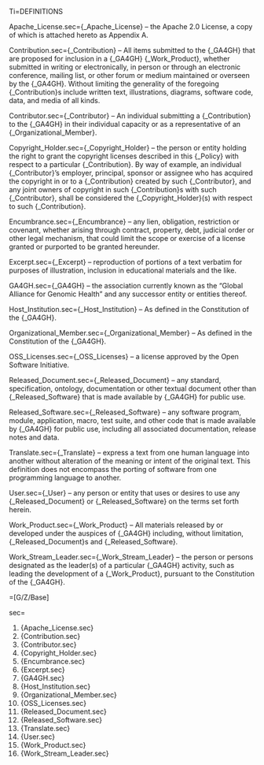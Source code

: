 Ti=DEFINITIONS

Apache_License.sec={_Apache_License} – the Apache 2.0 License, a copy of which is attached hereto as Appendix A.

Contribution.sec={_Contribution} – All items submitted to the {_GA4GH} that are proposed for inclusion in a {_GA4GH} {_Work_Product}, whether submitted in writing or electronically, in person or through an electronic conference, mailing list, or other forum or medium maintained or overseen by the {_GA4GH}.  Without limiting the generality of the foregoing {_Contribution}s include written text, illustrations, diagrams, software code, data, and media of all kinds. 

Contributor.sec={_Contributor} – An individual submitting a {_Contribution} to the {_GA4GH} in their individual capacity or as a representative of an {_Organizational_Member}.

Copyright_Holder.sec={_Copyright_Holder} – the person or entity holding the right to grant the copyright licenses described in this {_Policy} with respect to a particular {_Contribution}.  By way of example, an individual {_Contributor}’s employer, principal, sponsor or assignee who has acquired the copyright in or to a {_Contribution} created by such {_Contributor}, and any joint owners of copyright in such {_Contribution}s with such {_Contributor}, shall be considered the {_Copyright_Holder}(s) with respect to such {_Contribution}.

Encumbrance.sec={_Encumbrance} – any lien, obligation, restriction or covenant, whether arising through contract, property, debt, judicial order or other legal mechanism, that could limit the scope or exercise of a license granted or purported to be granted hereunder.

Excerpt.sec={_Excerpt} – reproduction of portions of a text verbatim for purposes of illustration, inclusion in educational materials and the like. 

GA4GH.sec={_GA4GH} – the association currently known as the “Global Alliance for Genomic Health” and any successor entity or entities thereof.

Host_Institution.sec={_Host_Institution} – As defined in the Constitution of the {_GA4GH}.

Organizational_Member.sec={_Organizational_Member} – As defined in the Constitution of the {_GA4GH}. 

OSS_Licenses.sec={_OSS_Licenses} – a license approved by the Open Software Initiative.

Released_Document.sec={_Released_Document} – any standard, specification, ontology, documentation or other textual document other than {_Released_Software} that is made available by {_GA4GH} for public use. 

Released_Software.sec={_Released_Software} – any software program, module, application, macro, test suite, and other code that is made available by {_GA4GH} for public use, including all associated documentation, release notes and data.

Translate.sec={_Translate} – express a text from one human language into another without alteration of the meaning or intent of the original text. This definition does not encompass the porting of software from one programming language to another.

User.sec={_User} – any person or entity that uses or desires to use any {_Released_Document} or {_Released_Software} on the terms set forth herein.

Work_Product.sec={_Work_Product} – All materials released by or developed  under the auspices of {_GA4GH} including, without limitation, {_Released_Document}s and {_Released_Software}.

Work_Stream_Leader.sec={_Work_Stream_Leader} – the person or persons designated as the leader(s) of a particular {_GA4GH} activity, such as leading the development of a {_Work_Product}, pursuant to the Constitution of the {_GA4GH}.

=[G/Z/Base]

sec=<ol><li>{Apache_License.sec}<li>{Contribution.sec}<li>{Contributor.sec}<li>{Copyright_Holder.sec}<li>{Encumbrance.sec}<li>{Excerpt.sec}<li>{GA4GH.sec}<li>{Host_Institution.sec}<li>{Organizational_Member.sec}<li>{OSS_Licenses.sec}<li>{Released_Document.sec}<li>{Released_Software.sec}<li>{Translate.sec}<li>{User.sec}<li>{Work_Product.sec}<li>{Work_Stream_Leader.sec}</ol>